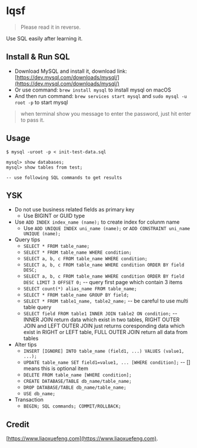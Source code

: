 # lqsf

> Please read it in reverse.

Use SQL easily after learning it.

## Install & Run SQL

- Download MySQL and install it, download link: [https://dev.mysql.com/downloads/mysql/](https://dev.mysql.com/downloads/mysql/)
- Or use command: `brew install mysql` to install mysql on macOS
- And then run command: `brew services start mysql` and `sudo mysql -u root -p` to start mysql
> when terminal show you message to enter the password, just hit enter to pass it.

## Usage

```
$ mysql -uroot -p < init-test-data.sql

mysql> show databases;
mysql> show tables from test;

-- use following SQL commands to get results
```

## YSK

- Do not use business related fields as primary key
    - Use BIGINT or GUID type
- Use `ADD INDEX index_name (name);` to create index for colunm name
    - Use `ADD UNIQUE INDEX uni_name (name);` or `ADD CONSTRAINT uni_name UNIQUE (name);` 
- Query tips
    - `SELECT * FROM table_name;`
    - `SELECT * FROM table_name WHERE condition;`
    - `SELECT a, b, c FROM table_name WHERE condition;`
    - `SELECT a, b, c FROM table_name WHERE condition ORDER BY field DESC;`
    - `SELECT a, b, c FROM table_name WHERE condition ORDER BY field DESC LIMIT 3 OFFSET 0;` -- query first page which contain 3 items
    - `SELECT count(*) alias_name FROM table_name;`
    - `SELECT * FROM table_name GROUP BY field;`
    - `SELECT * FROM table1_name, table2_name;` -- be careful to use multi table query
    - `SELECT field FROM table1 INNER JOIN table2 ON condition;` -- INNER JOIN return data which exist in two tables, RIGHT OUTER JOIN and LEFT OUTER JOIN just returns coresponding data which exist in RIGHT or LEFT table, FULL OUTER JOIN return all data from tables
- Alter tips
    - `INSERT [IGNORE] INTO table_name (field1, ...) VALUES (value1, ...);`
    - `UPDATE table_name SET field1=value1, ... [WHERE condition];` -- [] means this is optional item 
    - `DELETE FROM table_name [WHERE condition];`
    - `CREATE DATABASE/TABLE db_name/table_name;`
    - `DROP DATABASE/TABLE db_name/table_name;`
    - `USE db_name;`
- Transaction
    - `BEGIN; SQL commands; COMMIT/ROLLBACK;`

## Credit

[https://www.liaoxuefeng.com](https://www.liaoxuefeng.com).
